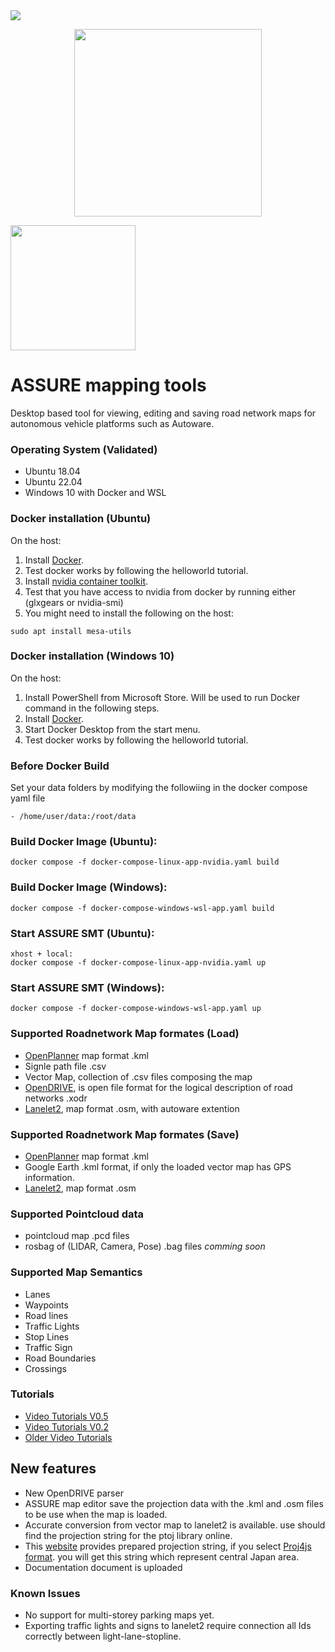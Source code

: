 <img src="https://user-images.githubusercontent.com/20182801/61394945-3e7cbd80-a8ff-11e9-8930-f827ef2cfd69.png"> 
<p align="center">
<a href="https://zatitech.com" target="_blank"> <img  src="https://user-images.githubusercontent.com/20182801/93010360-b52a4f00-f5c6-11ea-8649-ecec117e5f7f.png" class="center" width="300"> </a>
</p>
<img  src="https://user-images.githubusercontent.com/20182801/61394821-fb224f00-a8fe-11e9-82d5-6e008df6710e.png" width="200" >


# ASSURE mapping tools
Desktop based tool for viewing, editing and saving road network maps for autonomous vehicle platforms such as Autoware.

### Operating System (Validated)
- Ubuntu 18.04
- Ubuntu 22.04 
- Windows 10 with Docker and WSL

### Docker installation (Ubuntu)
On the host: 
1. Install [Docker](https://docs.docker.com/desktop/install/ubuntu/#install-docker-desktop).
2. Test docker works by following the helloworld tutorial. 
3. Install [nvidia container toolkit](https://docs.nvidia.com/datacenter/cloud-native/container-toolkit/1.14.5/install-guide.html). 
4. Test that you have access to nvidia from docker by running either (glxgears or nvidia-smi)
5. You might need to install the following on the host:
```
sudo apt install mesa-utils
```

### Docker installation (Windows 10)
On the host: 
1. Install PowerShell from Microsoft Store. Will be used to run Docker command in the following steps.
2. Install [Docker](https://docs.docker.com/desktop/install/windows-install/).
3. Start Docker Desktop from the start menu. 
3. Test docker works by following the helloworld tutorial. 

### Before Docker Build 
Set your data folders by modifying the followiing in the docker compose yaml file
```
- /home/user/data:/root/data
```


### Build Docker Image (Ubuntu): 
```
docker compose -f docker-compose-linux-app-nvidia.yaml build
```

### Build Docker Image (Windows): 
```
docker compose -f docker-compose-windows-wsl-app.yaml build
```

### Start ASSURE SMT (Ubuntu): 
```
xhost + local:
docker compose -f docker-compose-linux-app-nvidia.yaml up
```

### Start ASSURE SMT (Windows): 
```
docker compose -f docker-compose-windows-wsl-app.yaml up
```

### Supported Roadnetwork Map formates (Load)
- [OpenPlanner](https://gitlab.com/autowarefoundation/autoware.ai/core_planning) map format .kml 
- Signle path file .csv 
- Vector Map, collection of .csv files composing the map
- [OpenDRIVE](http://www.opendrive.org/), is open file format for the logical description of road networks .xodr
- [Lanelet2](https://github.com/fzi-forschungszentrum-informatik/Lanelet2), map format .osm, with autoware extention

### Supported Roadnetwork Map formates (Save)
- [OpenPlanner](https://gitlab.com/autowarefoundation/autoware.ai/core_planning) map format .kml 
- Google Earth .kml format, if only the loaded vector map has GPS information.
- [Lanelet2](https://github.com/fzi-forschungszentrum-informatik/Lanelet2), map format .osm

### Supported Pointcloud data
- pointcloud map .pcd files
- rosbag of (LIDAR, Camera, Pose) .bag files _comming soon_

### Supported Map Semantics
- Lanes
- Waypoints
- Road lines
- Traffic Lights
- Stop Lines
- Traffic Sign 
- Road Boundaries
- Crossings 

### Tutorials
- [Video Tutorials V0.5](https://youtu.be/lignj-gVGVg)
- [Video Tutorials V0.2](https://youtu.be/PXcE7XMSKck)
- [Older Video Tutorials](https://www.youtube.com/watch?v=p_4HwJvu084&list=PLVAImlqqGbr4G8GXMsqp6dMhbKxTCEnrh&index=1)

## New features
- New OpenDRIVE parser
- ASSURE map editor save the projection data with the .kml and .osm files to be use when the map is loaded. 
- Accurate conversion from vector map to lanelet2 is available. use should find the projection string for the ptoj library online. 
- This [website](https://spatialreference.org/ref/epsg/2449/) provides prepared projection string, if you select [Proj4js format](https://spatialreference.org/ref/epsg/2449/proj4js/). you will get this string which represent central Japan area.
- Documentation document is uploaded

### Known Issues
- No support for multi-storey parking maps yet.
- Exporting traffic lights and signs to lanelet2 require connection all Ids correctly between light-lane-stopline. 
